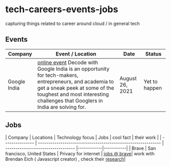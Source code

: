 # tech-careers-events-jobs
capturing things related to career around cloud / in general tech


## Events

| Company         | Event / Location                                             | Date                               | Status      |
| --------------- | ------------------------------------------------------------ | ---------------------------------- |------------|
| Google India    | [online event](https://careersonair.withgoogle.com/events/decode-with-google-21) Decode with Google India is an opportunity for tech-makers, entrepreneurs, and academia to get a sneak peek at some of the toughest and most interesting challenges that Googlers in India are solving for. | August 26, 2021   | Yet to happen |


## Jobs

| Company         | Locations                                     | Technology focus      | Jobs | cool fact | their work |
| --------------- | ------------------------------------------------------------ | ---------------------------------- |------------|-----------|
| Brave | San francisco, United States | Privacy for internet | [jobs @ brave](https://www.linkedin.com/company/brave-software/jobs/)| work with Brendan Eich ( Javascript creator) , check their [research](https://brave.com/research/)|
